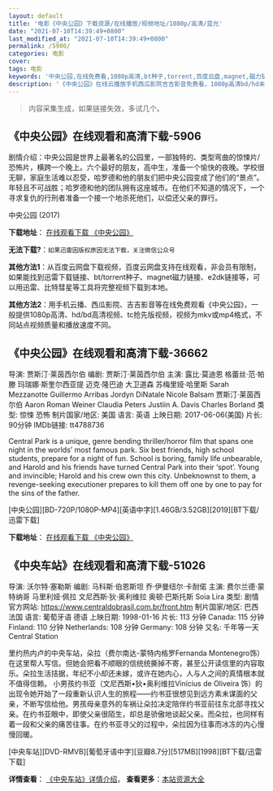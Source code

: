 ```yaml
---
layout: default
title: '电影《中央公园》下载资源/在线播放/视频地址/1080p/高清/蓝光'
date: "2021-07-10T14:39:49+0800"
last_modified_at: "2021-07-10T14:39:49+0800"
permalink: /5906/
categories: 电影
cover:
tags: 电影
keywords: '中央公园,在线免费看,1080p高清,bt种子,torrent,百度云盘,magnet,磁力链,迅雷下载资源'
description: '《中央公园》在线云播放手机西瓜影院吉吉影音免费看，1080p高清bd/hd未删减完整版和tc抢先枪版，mkv/mp4格式，附带bt/torrent种子、magnet/磁力链、百度云盘、网盘资源迅雷下载链接'
---
```


>内容采集生成，如果链接失效，多试几个。


## 《中央公园》在线观看和高清下载-5906

剧情介绍：中央公园是世界上最著名的公园里，一部独特的、类型弯曲的惊悚片/恐怖片，横跨一个晚上。六个最好的朋友，高中生，准备一个愉快的夜晚。学校很无聊，家庭生活难以忍受，哈罗德和他的朋友们把中央公园变成了他们的“景点”。年轻且不可战胜；哈罗德和他的团队拥有这座城市。在他们不知道的情况下，一个寻求复仇的行刑者准备一个接一个地杀死他们，以偿还父亲的罪行。


中央公园 (2017)

**下载地址**： [在线观看下载 《中央公园》](https://www.btbtdy.me/btdy/dy15652.html) 


**无法下载?**：`如果迅雷因版权原因无法下载，关注微信公众号 `

**其他方法1**：从百度云网盘下载视频，百度云网盘支持在线观看，非会员有限制，如果能找到迅雷下载链接、bt/torrent种子、magnet磁力链接、e2dk链接等，可以用迅雷、比特彗星等工具将完整视频下载到本地。

**其他方法2**：用手机云播、西瓜影院、吉吉影音等在线免费观看《中央公园》，一般提供1080p高清、hd/bd高清视频、tc抢先版视频，视频为mkv或mp4格式，不同站点视频质量和播放速度不同。


## 《中央公园》在线观看和高清下载-36662

导演: 贾斯汀·莱茵西尔伯 编剧: 贾斯汀·莱茵西尔伯 主演: 露比·莫迪恩 格蕾丝·范·帕滕 玛瑞娜·斯奎尔西亚提 迈克·隆巴迪 大卫道森 苏梅里娅·哈里斯 Sarah Mezzanotte Guillermo Arribas Jordyn DiNatale Nicole Balsam 贾斯汀·莱茵西尔伯 Aaron Roman Weiner Claudia Peters Justiin A. Davis Charles Borland 类型: 惊悚 恐怖 制片国家/地区: 美国 语言: 英语 上映日期: 2017-06-06(美国) 片长: 90分钟 IMDb链接: tt4788736

Central Park is a unique, genre bending thriller/horror film that spans one night in the worlds’ most famous park. Six best friends, high school students, prepare for a night of fun. School is boring, family life unbearable, and Harold and his friends have turned Central Park into their ‘spot’. Young and invincible; Harold and his crew own this city. Unbeknownst to them, a revenge-seeking executioner prepares to kill them off one by one to pay for the sins of the father.


[中央公园][BD-720P/1080P-MP4][英语中字][1.46GB/3.52GB][2019][BT下载/迅雷下载]

**下载地址**： [在线观看下载 《中央公园》](https://www.btdx8.com/torrent/zygy_2017.html) 


## 《中央车站》在线观看和高清下载-51026

导演: 沃尔特·塞勒斯 编剧: 马科斯·伯恩斯坦 乔·伊曼纽尔·卡耐偌 主演: 费尔兰德·蒙特纳哥 马里利娅·佩拉 文尼西斯·狄·奥利维拉 奥顿·巴斯托斯 Soia Lira 类型: 剧情 官方网站: https://www.centraldobrasil.com.br/front.htm 制片国家/地区: 巴西 法国 语言: 葡萄牙语 德语 上映日期: 1998-01-16 片长: 113 分钟 Canada: 115 分钟 Finland: 110 分钟 Netherlands: 108 分钟 Germany: 108 分钟 又名: 千年等一天 Central Station

里约热内卢的中央车站，朵拉（费尔南达-蒙特内格罗Fernanda Montenegro饰）在这里帮人写信。但她会把看不顺眼的信统统撕掉不寄，甚至公开读信里的内容取乐。朵拉生活拮据，年纪不小却还未嫁，或许在她内心，人与人之间的真情根本就不值得信赖。 小男孩约书亚（文尼西斯•狄•奥利维拉Vinícius de Oliveira 饰）的出现令她开始了一段重新认识人生的旅程——约书亚很想见到远方素未谋面的父亲，不断写信给他。男孩母亲意外的车祸让朵拉决定陪伴约书亚前往东北部寻找父亲。在约书亚眼中，即使父亲很陌生，却总是骄傲地谈起父亲。而朵拉，也同样有着一段和父亲的痛苦往事。在约书亚寻父的过程中，朵拉因为往事而冰冻的内心慢慢回暖。


[中央车站][DVD-RMVB][葡萄牙语中字][豆瓣8.7分][517MB][1998][BT下载/迅雷下载]

**详情查看**： [《中央车站》详情介绍](/movie/51026/)， **查看更多**：[本站资源大全](/movie/t/all/)

